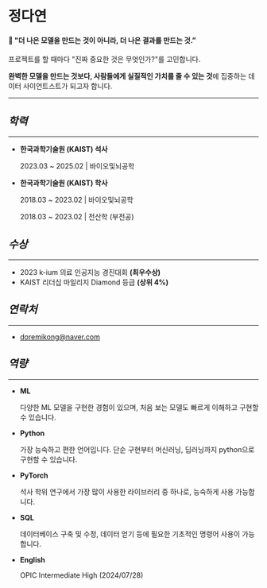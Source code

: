 # 정다연

<aside>

#### 👋 "더 나은 모델을 만드는 것이 아니라, 더 나은 결과를 만드는 것.”


프로젝트를 할 때마다 "진짜 중요한 것은 무엇인가?"를 고민합니다. 

**완벽한 모델을 만드는 것보다, 사람들에게 실질적인 가치를 줄 수 있는 것**에 집중하는 데이터 사이언트스트가 되고자 합니다.

</aside>

---

## *학력*

---

- **한국과학기술원 (KAIST) 석사**
    
    2023.03 ~ 2025.02  |  바이오및뇌공학
    
- **한국과학기술원 (KAIST) 학사**
    
    2018.03 ~ 2023.02  |  바이오및뇌공학
    
    2018.03 ~ 2023.02  |  전산학 (부전공)
    

## *수상*

---

- 2023 k-ium 의료 인공지능 경진대회 **(최우수상)**
- KAIST 리더십 마일리지 Diamond 등급 **(상위 4%)**

## *연락처*

---

- doremikong@naver.com

## *역량*

---

- **ML**
    
    다양한 ML 모델을 구현한 경험이 있으며, 처음 보는 모델도 빠르게 이해하고 구현할 수 있습니다. 
    
- **Python**
    
    가장 능숙하고 편한 언어입니다. 단순 구현부터 머신러닝, 딥러닝까지 python으로 구현할 수 있습니다.
    
- **PyTorch**
    
    석사 학위 연구에서 가장 많이 사용한 라이브러리 중 하나로, 능숙하게 사용 가능합니다.
  
- **SQL**

    데이터베이스 구축 및 수정, 데이터 얻기 등에 필요한 기초적인 명령어 사용이 가능합니다.
    
- **English**
    
    OPIC Intermediate High (2024/07/28)

